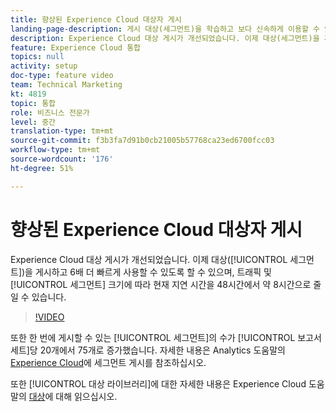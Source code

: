 ```yaml
---
title: 향상된 Experience Cloud 대상자 게시
landing-page-description: 게시 대상(세그먼트)을 학습하고 보다 신속하게 이용할 수 있도록 만들어봅니다.
description: Experience Cloud 대상 게시가 개선되었습니다. 이제 대상(세그먼트)을 게시하여 6배 더 빠르게 사용할 수 있도록 할 수 있으므로, 현재 대기 시간이 48시간에서 약 8시간으로 단축되었으며 트래픽 및 세그먼트 크기에 따라 더 빨라질 수 있습니다.
feature: Experience Cloud 통합
topics: null
activity: setup
doc-type: feature video
team: Technical Marketing
kt: 4819
topic: 통합
role: 비즈니스 전문가
level: 중간
translation-type: tm+mt
source-git-commit: f3b3fa7d91b0cb21005b57768ca23ed6700fcc03
workflow-type: tm+mt
source-wordcount: '176'
ht-degree: 51%

---
```



# 향상된 Experience Cloud 대상자 게시

Experience Cloud 대상 게시가 개선되었습니다. 이제 대상([!UICONTROL 세그먼트])을 게시하고 6배 더 빠르게 사용할 수 있도록 할 수 있으며, 트래픽 및 [!UICONTROL 세그먼트] 크기에 따라 현재 지연 시간을 48시간에서 약 8시간으로 줄일 수 있습니다.

>[!VIDEO](https://video.tv.adobe.com/v/32842/?quality=12)

또한 한 번에 게시할 수 있는 [!UICONTROL 세그먼트]의 수가 [!UICONTROL 보고서 세트]당 20개에서 75개로 증가했습니다.
자세한 내용은 Analytics 도움말의 [Experience Cloud](https://docs.adobe.com/content/help/ko-KR/analytics/components/segmentation/segmentation-workflow/seg-publish.html)에 세그먼트 게시를 참조하십시오.

또한 [!UICONTROL 대상 라이브러리]에 대한 자세한 내용은 Experience Cloud 도움말의 [대상](https://docs.adobe.com/content/help/ko-KR/core-services/interface/audiences/audience-library.html)에 대해 읽으십시오.
